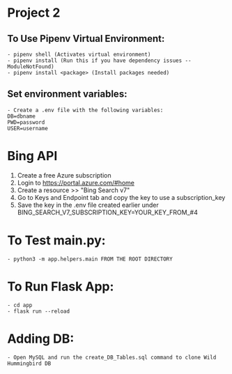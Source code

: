 # Project 2

## To Use Pipenv Virtual Environment:
    - pipenv shell (Activates virtual environment)
    - pipenv install (Run this if you have dependency issues -- ModuleNotFound)
    - pipenv install <package> (Install packages needed)

## Set environment variables:
    - Create a .env file with the following variables:
    DB=dbname
    PWD=password
    USER=username

# Bing API 
  1. Create a free Azure subscription
  2. Login to https://portal.azure.com/#home 
  3. Create a resource >> "Bing Search v7"
  4. Go to Keys and Endpoint tab and copy the key to use a subscription_key
  5. Save the key in the .env file created earlier under BING_SEARCH_V7_SUBSCRIPTION_KEY=YOUR_KEY_FROM_#4

# To Test main.py:
    - python3 -m app.helpers.main FROM THE ROOT DIRECTORY

# To Run Flask App:
    - cd app
    - flask run --reload

# Adding DB:
    - Open MySQL and run the create_DB_Tables.sql command to clone Wild Hummingbird DB 
